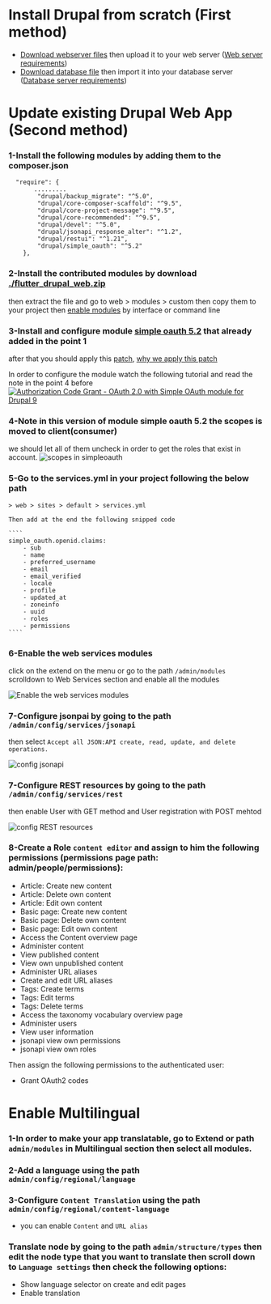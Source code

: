 # Install Drupal from scratch (First method)
* [Download webserver files](./flutter_drupal_web.zip) then upload it to your web server ([Web server requirements](https://www.drupal.org/docs/getting-started/system-requirements/web-server-requirements))
* [Download database file]((./flutter_drupal_web.zip)) then import it into your database server ([Database server requirements](https://www.drupal.org/docs/getting-started/system-requirements/database-server-requirements))

# Update existing Drupal Web App (Second method)
### 1-Install the following modules by adding them to the composer.json
````
  "require": {
       .........
        "drupal/backup_migrate": "^5.0",
        "drupal/core-composer-scaffold": "^9.5",
        "drupal/core-project-message": "^9.5",
        "drupal/core-recommended": "^9.5",
        "drupal/devel": "^5.0",
        "drupal/jsonapi_response_alter": "^1.2",
        "drupal/restui": "^1.21",
        "drupal/simple_oauth": "^5.2"
    },
`````
### 2-Install the contributed modules by download [./flutter_drupal_web.zip](./flutter_drupal_web.zip)
  then extract the file and go to web > modules > custom
  then copy them to your project
  then [enable modules](https://www.drupal.org/docs/extending-drupal/installing-modules) by interface or command line


### 3-Install and configure module [simple oauth 5.2](https://www.drupal.org/project/simple_oauth) that already added in the point 1
after that you should apply this [patch](https://www.drupal.org/files/issues/provide_default_scopes-2857930-2.patch), [why we apply this patch](https://www.drupal.org/project/simple_oauth/issues/3416173)

In order to configure the module watch the following tutorial and read the note in the point 4 before
 [![Authorization Code Grant - OAuth 2.0 with Simple OAuth module for Drupal 9](./screenshots/simple_oauth_tutorial.png)](https://www.youtube.com/watch?v=rAf5l_tPMzg)
     
### 4-Note in this version of module simple oauth 5.2 the scopes is moved to client(consumer)
we should let all of them uncheck in order to get the roles that exist in account.
   ![scopes in simpleoauth](./screenshots/scopes_simpleoauth.png)

### 5-Go to the services.yml in your project following the below path

    > web > sites > default > services.yml
    
    Then add at the end the following snipped code

    ````
    simple_oauth.openid.claims:
        - sub
        - name
        - preferred_username
        - email
        - email_verified
        - locale
        - profile
        - updated_at
        - zoneinfo
        - uuid
        - roles
        - permissions
    ````




### 6-Enable the web services modules
click on the extend on the menu or go to the path ```/admin/modules``` scrolldown to Web Services section and enable all the modules

  ![Enable the web services modules](./screenshots/modules_webservices.png)


### 7-Configure jsonpai by going to the path ```/admin/config/services/jsonapi```
then select ```Accept all JSON:API create, read, update, and delete operations.```

   ![config jsonapi](./screenshots/config_jsonapi.png)


### 7-Configure REST resources by going to the path ```/admin/config/services/rest```
then enable User with GET method
and User registration with POST mehtod

   ![config REST resources](./screenshots/config_restresources.png)

### 8-Create a Role ```content editor``` and assign to him the following permissions (permissions page path: admin/people/permissions):
* Article: Create new content
* Article: Delete own content
* Article: Edit own content
* Basic page: Create new content
* Basic page: Delete own content
* Basic page: Edit own content
* Access the Content overview page
* Administer content
* View published content
* View own unpublished content
* Administer URL aliases
* Create and edit URL aliases
* Tags: Create terms
* Tags: Edit terms
* Tags: Delete terms
* Access the taxonomy vocabulary overview page
* Administer users
* View user information
* jsonapi view own permissions
* jsonapi view own roles

Then assign the following permissions to the authenticated user:
 * Grant OAuth2 codes

 # Enable Multilingual
 ### 1-In order to make your app translatable, go to Extend or path ```admin/modules```  in Multilingual section then select all modules.

 ### 2-Add a language using the path ```admin/config/regional/language```

 ### 3-Configure ```Content Translation``` using the path ```admin/config/regional/content-language```
  * you can enable ```Content``` and ```URL alias```
 
 ### Translate node by going to the path ```admin/structure/types``` then edit the node type that you want to translate then scroll down to ```Language settings``` then check the following options:
 * Show language selector on create and edit pages
 * Enable translation